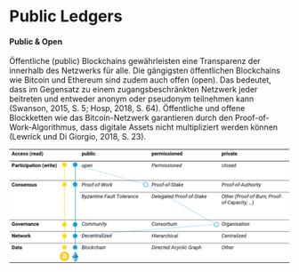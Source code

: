 # Public Ledgers

#### Public & Open

Öffentliche \(public\) Blockchains gewährleisten eine Transparenz der innerhalb des Netzwerks für alle. Die gängigsten öffentlichen Blockchains wie Bitcoin und Ethereum sind zudem auch offen \(open\). Das bedeutet, dass im Gegensatz zu einem zugangsbeschränkten Netzwerk jeder beitreten und entweder anonym oder pseudonym teilnehmen kann \(Swanson, 2015, S. 5; Hosp, 2018, S. 64\). Öffentliche und offene Blockketten wie das Bitcoin-Netzwerk garantieren durch den Proof-of-Work-Algorithmus, dass digitale Assets nicht multipliziert werden können \(Lewrick und Di Giorgio, 2018, S. 23\).

![](../../../.gitbook/assets/publicledgers.png)

